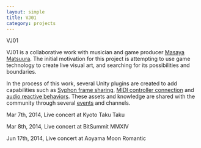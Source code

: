 ```yaml
---
layout: simple
title: VJ01
category: projects
---
```


VJ01

VJ01 is a collaborative work with musician and game producer [Masaya Matsuura][Masaya]. The initial motivation for this project is attempting to use game technology to create live visual art, and searching for its possibilities and boundaries.

In the process of this work, several Unity plugins are created to add capabilities such as [Syphon frame sharing][Funnel], [MIDI controller connection][MIDIJack] and [audio reactive behaviors][Reaktion]. These assets and knowledge are shared with the community through several [events][Unite] and channels.

Mar 7th, 2014, Live concert at Kyoto Taku Taku

Mar 8th, 2014, Live concert at BitSummit MMXIV

Jun 17th, 2014, Live concert at Aoyama Moon Romantic

[Masaya]: https://en.wikipedia.org/wiki/Masaya_Matsuura
[Unite]: http://japan.unity3d.com/unite/unite2014/
[Funnel]: https://github.com/keijiro/Funnel
[MIDIJack]: https://github.com/keijiro/MidiJack
[Reaktion]: https://github.com/keijiro/Reaktion

